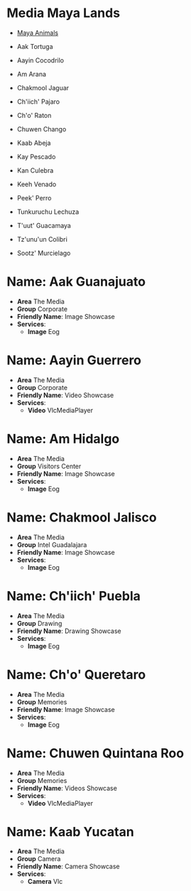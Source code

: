 # Media Maya Lands

- [Maya Animals](http://www.native-languages.org/maya_animals.htm)

- Aak Tortuga
- Aayin Cocodrilo
- Am Arana
- Chakmool Jaguar
- Ch'iich' Pajaro
- Ch'o' Raton
- Chuwen Chango
- Kaab Abeja
- Kay Pescado
- Kan Culebra
- Keeh Venado
- Peek' Perro
- Tunkuruchu Lechuza
- T'uut' Guacamaya
- Tz'unu'un Colibri
- Sootz' Murcielago

# Name: Aak Guanajuato

* **Area** The Media
* **Group** Corporate
* **Friendly Name**: Image Showcase
* **Services**:
  * **Image** Eog

# Name: Aayin Guerrero

* **Area** The Media
* **Group** Corporate
* **Friendly Name**: Video Showcase
* **Services**:
  * **Video** VlcMediaPlayer

# Name: Am Hidalgo

* **Area** The Media
* **Group** Visitors Center
* **Friendly Name**: Image Showcase
* **Services**:
  * **Image** Eog

# Name: Chakmool Jalisco

* **Area** The Media
* **Group** Intel Guadalajara
* **Friendly Name**: Image Showcase
* **Services**:
  * **Image** Eog

# Name: Ch'iich' Puebla

* **Area** The Media
* **Group** Drawing
* **Friendly Name**: Drawing Showcase
* **Services**:
  * **Image** Eog

# Name: Ch'o' Queretaro

* **Area** The Media
* **Group** Memories
* **Friendly Name**: Image Showcase
* **Services**:
  * **Image** Eog

# Name: Chuwen Quintana Roo

* **Area** The Media
* **Group** Memories
* **Friendly Name**: Videos Showcase
* **Services**:
  * **Video** VlcMediaPlayer

# Name: Kaab Yucatan

* **Area** The Media
* **Group** Camera
* **Friendly Name**: Camera Showcase
* **Services**:
  * **Camera** Vlc

